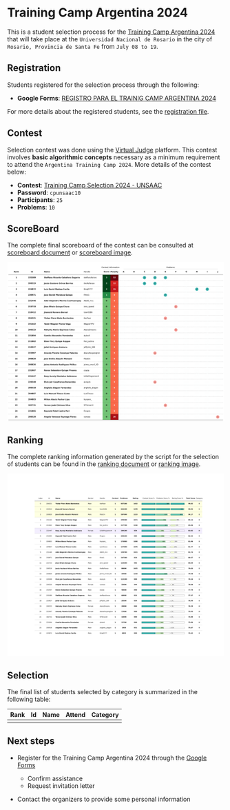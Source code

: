 # Training Camp Argentina 2024

This is a student selection process for the [Training Camp Argentina 2024](https://www.pc-arg.com/tc-arg/more_info) that will take place at the `Universidad Nacional de Rosario` in the city of `Rosario, Provincia de Santa Fe` from `July 08 to 19`.

## Registration

Students registered for the selection process through the following:

- **Google Forms**: [REGISTRO PARA EL TRAINIG CAMP ARGENTINA 2024](https://docs.google.com/forms/d/1DBvFgVbH2CUVbbrm9XBCr9KXbFA4eMBG2294ybBhEmk/edit#responses)

For more details about the registered students, see the [registration file](registered.csv).

## Contest

Selection contest was done using the [Virtual Judge](https://vjudge.net/) platform. This contest involves **basic algorithmic concepts** necessary as a minimum requirement to attend the `Argentina Training Camp 2024`. More details of the contest below:

- **Contest**: [Training Camp Selection 2024 - UNSAAC](https://vjudge.net/contest/627547)
- **Password**: `cpunsaac10`
- **Participants**: `25`
- **Problems**: `10`

## ScoreBoard

The complete final scoreboard of the contest can be consulted at [scoreboard document](../../../scoreboard/selection/training-camp-argentina-2024/scoreboard.csv) or [scoreboard image](../../../scoreboard/selection/training-camp-argentina-2024/scoreboard.png).

![Alt text](../../../scoreboard/selection/training-camp-argentina-2024/scoreboard.png)

## Ranking

The complete ranking information generated by the script for the selection of students can be found in the [ranking document](ranking.csv) or [ranking image](ranking.png).

![Alt text](ranking.png)

## Selection

The final list of students selected by category is summarized in the following table:

| Rank | Id | Name | Attend | Category |
| - | - | - | - | - |
| | | | | |

## Next steps
- Register for the Training Camp Argentina 2024 through the [Google Forms](https://docs.google.com/forms/d/e/1FAIpQLSdLZTFTqlv4tptvv-tZQtWJkfWPlHRk6thsUQUUmtC8Hm4lDw/viewform)
  - Confirm assistance
  - Request invitation letter

- Contact the organizers to provide some personal information
